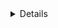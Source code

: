 <details>
  <img align="left" alt="charliesabino's Github Stats" src="sc="https://github-readme-stats.charliesabino.vercel.app/api?username=charliesabino&showicons=true&hide border=true"" />
</detials>
